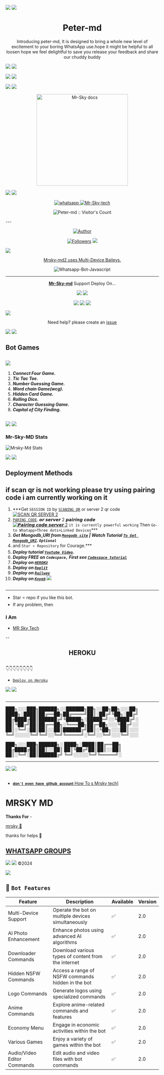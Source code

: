 <a><img src='https://i.imgur.com/LyHic3i.gif'/></a>
<a><img src='https://i.imgur.com/LyHic3i.gif'/></a>
<h1 align="center">Peter-md </h1> 
<p align="center"> Introducing peter-md, It is designed to bring a whole new level of excitement to your boring WhatsApp use.hope it might be helpful to all loosen hope we feel delightful to save you release your feedback and share our chuddy buddy </p>
<a><img src='https://i.imgur.com/LyHic3i.gif'/></a>
<a><img src='https://i.imgur.com/LyHic3i.gif'/></a>


<a><img src='https://i.imgur.com/LyHic3i.gif'/></a>
<a><img src='https://i.imgur.com/LyHic3i.gif'/></a>

<a><img src='https://i.imgur.com/LyHic3i.gif'/></a>
<a><img src='https://i.imgur.com/LyHic3i.gif'/></a>


<p align="center">
  <a href="https://github.com/King-pe/Peter-md">
    <img alt="Mr-Sky docs" height="300" src="https://telegra.ph/file/504b26be1bb9cf690261b.jpg">
  </a>
</p>
    
<a><img src='https://i.imgur.com/LyHic3i.gif'/></a>
<a><img src='https://i.imgur.com/LyHic3i.gif'/></a>
   
   
<p align="center">
  <a href="https://wa.me/+255715654328?text=Hi+Bro--+I+Need+Help.+I+messaged+you+from+Peter-md+Repo" target="_blank">
    <img alt="whatsapp" src="https://img.shields.io/badge/ Whatsapp -25D366?style=for-the-badge&logo=whatsapp&logoColor=white" />
 
  <a aria-label="Mrsky-md2 is free to use" href="https://github.com/King-pe/Peter-md" target="_blank">
    <img alt="Mr-Sky-tech" src="https://img.shields.io/youtube/channel/subscribers/UCU071AMRqcd5mfTdCgJFwPg" target="_blank" />
  </a>

</p>
<p align="center"><img src="https://profile-counter.glitch.me/{King-pe}/count.svg" alt="Peter-md :: Visitor's Count" /></p>
---
  
</p>
<p align="center">
<a href="https://github.com/King-pe"><img title="Author" src="https://img.shields.io/badge/Mrsky-md22-black?style=for-the-badge&logo=whatsapp"></a>
<p/>
<p align="center">
<a href="https://github.com/King-pe?tab=followers"><img title="Followers" src="https://img.shields.io/github/followers/King-pe?label=Followers&style=social"></a>


<a lign="left">
  <a href="https://github.com/King-pe/Peter-md/fork">
    <img src="https://img.shields.io/github/forks/King-pe/Peter-md?label=Fork&style=social">
  <p align="left"> 
  <a href="https://github.com/King-pe/Mrsky-md22/stargazers">
    <img src="https://img.shields.io/github/stars/King-pe/Peter-md?style=social">

<p align="center"> Mrsky-md2 uses
  <a href="https://github.com/adiwajshing/Baileys">Multi-Device Baileys.</a>
</p>
<p align="center">
  <img title="Whatsapp-Bot-Javascript" src="https://img.shields.io/badge/Javascript-363303?style=for-the-badge&logo=javascript&logoColor=c6c631"></img>
</p>

---

<p align="center">
  <a href="https://github.com/King-pe/Peter-md"><b>Mr-Sky-md</b></a> Support Deploy On...
</p>

<p align="center">
  <a href="https://github.com/King-pe/Peter-md/blob/main/temp/deploy-on-vps.md"><img src="https://img.shields.io/badge/self hosting-3d1513?style=for-the-badge&logo=serverless&logoColor=FD5750"></a>
  <a href="https://railway.app/template/GZOvIe?referralCode=wVDLrh"><img src="https://img.shields.io/badge/railway-3e164f?style=for-the-badge&logo=railway&logoColor=0B0D0E"></a>
</p>
<p align="center">
  <a href="https://dashboard.heroku.com/new?template=https%3A%2F%2Fgithub.com%2King-pe%2Peter-md"><img src="https://img.shields.io/badge/heroku-9d7acc?style=for-the-badge&logo=heroku&logoColor=430098"></a>
  <a href="/"><img src="https://img.shields.io/badge/replit-253c99?style=for-the-badge&logo=replit&logoColor=F26207"></a>
  <a href="https://app.koyeb.com/apps/deploy?type=git&repository=github.com/King-pe/peter-md&branch=main&env[SESSION_ID]&env[OWNER_NUMBER]=255715654328&env[MONGODB_URI]&&env[OWNER_NAME]=mrsky ᴛᴇᴄʜ&env[KOYEB_API]&env[PREFIX]=.&env[WAPRESENCE]&env[AUTO_READ_STATUS]=true&env[DISABLE_PM]=false&env[PACK_AUTHER]=whatsapp+bot&env[PACK_NAME]=Mrsky-ᴛᴇᴄʜ&env[STYLE]=0&env[MODE]=private&env[READ_MESSAGE]=false&env[THEME]=MRSKY&env[WARN_COUNT]=3&env[BLOCK_JID]=null&env[TIME_ZONE]=Africa/Dodoma&name=petermds&env[KOYEB_NAME]=Mrsky-md2&env[SUDO]=null&env[THUMB_IMAGE]=https://github.com/King-pe/peter-md"><img src="https://img.shields.io/badge/koyeb-033604?style=for-the-badge&logo=koyeb&logoColor=white"></a>
</p>
  <a href="https://youtube.com/shorts/b6zv1n6DTEM"><img src="https://img.shields.io/badge/CodeSpace-green?colorA=%23ff000&colorB=%23017e40&style=for-the-badge&logo=git&logoColor=white"></a>
</p>
<p align="center">Need help? please create an <a href="https://github.com/King-pe/peter-md/issues">issue</a></p>

 



<a><img src='https://i.imgur.com/LyHic3i.gif'/></a>
<a><img src='https://i.imgur.com/LyHic3i.gif'/></a>
## Bot Games
<a><img src='https://i.imgur.com/LyHic3i.gif'/></a>
---
1. ***Connect Four Game.***
2.  ***Tic Tac Toe.***
3.  ***Number Guessing Game.***
4.  ***Word chain Game(wcg).***
5.  ***Hidden Card Game.***
6.  ***Rolling Dice.***
7.  ***Character Guessing Game.***
8.  ***Capital of City Finding.***
##
<a><img src='https://i.imgur.com/LyHic3i.gif'/></a>
<a><img src='https://i.imgur.com/LyHic3i.gif'/></a>

 



<h3>Mr-Sky-MD Stats</h3>

![Mrsky-Md Stats](https://github-readme-stats.vercel.app/api/pin/?username=King-pe&repo=peter-md&show_owner=true&theme=dark)


    
   <a><img src='https://i.imgur.com/LyHic3i.gif'/></a>
   <a><img src='https://i.imgur.com/LyHic3i.gif'/></a>
## Deployment Methods
if scan qr is not working please try using pairing code i am currently working on it
---
1.  ***Get `SESSION ID` by [`SCANING QR`](http://mrsky.lovestoblog.com/) or server 2 qr code
    <br>
<a href="http://mrsky.lovestoblog.com"><img title="SCAN QR SERVER 2" src="https://img.shields.io/badge/GET SESSION-h?color=darkblue&style=for-the-badge&logo=msi"></a>
2.  [`PARING CODE`](http://mrsky.lovestoblog.com). 𝙤𝙧 𝙨𝙚𝙧𝙫𝙚𝙧 2 𝙥𝙖𝙞𝙧𝙞𝙣𝙜 𝙘𝙤𝙙𝙚
    <br>
<a href="/"><img title="𝙋𝙖𝙞𝙧𝙞𝙣𝙜 𝙘𝙤𝙙𝙚 𝙨𝙚𝙧𝙫𝙚𝙧 2" src="https://img.shields.io/badge/𝙥𝙖𝙞𝙧𝙞𝙣𝙜 𝙘𝙤𝙙𝙚 𝙨𝙚𝙧𝙫𝙚𝙧 2-h?color=green&style=for-the-badge&logo=msi"></a>
`it is currently powerful working`
Then `Go-to Whatapp>Three dots>Linked Devices`***
3.  ***Get Mongodb_URI from [`Mongodb site`](https://www.mongodb.com/) | Watch Tutorial [`To Get Mongodb_URI`](https://youtube.com/shorts/b6zv1n6DTEM). `Optional`***
5. and `Star ⭐ Repository` for Courage.***
8.  ***Deploy tutorial [`Youtube Video`](https://youtu.be/6rnftFl0fAI).***
9.  ***Deploy FREE on `Codespace,` First see [`Codespace tutorial`](https://youtu.be/3NdJb6_1cJM)***
10.  ***Deploy on [`HEROKU`](https://dashboard.heroku.com/new?template=https%3A%2F%2Fgithub.com%2FKing-pe%2Fpeter-md)***
12.  ***Deploy on [`Replit`](https://replit.com/github/King-pe/peter-md)***
11.  ***Deploy on [`Railway`](https://railway.com?referralCode=HbXQwf)***
12.  ***Deploy on [`Koyeb`](https://app.koyeb.com/apps/deploy?type=git&repository=github.com/King-pe/peter-md22&branch=main&env[SESSION_ID]&env[OWNER_NUMBER]=255715654328env[MONGODB_URI]&&env[OWNER_NAME]=Mrsky&env[KOYEB_API]&env[PREFIX]=.&env[WAPRESENCE]&env[AUTO_READ_STATUS]=false&env[DISABLE_PM]=false&env[PACK_AUTHER]=whatsapp+bot&env[PACK_NAME]=peter+md&env[STYLE]=0&env[MODE]=private&env[READ_MESSAGE]=false&env[THEME]=PETER&env[WARN_COUNT]=3&env[BLOCK_JID]=null&env[TIME_ZONE]=Africa/Dodoma&name=peter-md&env[KOYEB_NAME]=suhail-md&env[SUDO]=null&env[THUMB_IMAGE]=https://telegra.ph/file/504b26be1bb9cf690261b.jpg)***
<a><img src='https://i.imgur.com/LyHic3i.gif'/></a>
##
---




- Star ⭐ repo if you like this bot.
- If any problem, then 


### I Am
- [MR Sky Tech](https://github.com/King-pe) 


--


<h2 align="center">  HEROKU
</h2>
   
## 
👇👇👇👇👇👇👇👇
- [`Deploy on Heroku`]( https://dashboard.heroku.com/new?template=https://github.com/King-pe/peter-md)


<a><img src='https://i.imgur.com/LyHic3i.gif'/></a>
<a><img src='https://i.imgur.com/LyHic3i.gif'/></a>
##
---
███╗░░░███╗██████╗░░██████╗██╗░░██╗██╗░░░██╗
████╗░████║██╔══██╗██╔════╝██║░██╔╝╚██╗░██╔╝
██╔████╔██║██████╔╝╚█████╗░█████═╝░░╚████╔╝░
██║╚██╔╝██║██╔══██╗░╚═══██╗██╔═██╗░░░╚██╔╝░░
██║░╚═╝░██║██║░░██║██████╔╝██║░╚██╗░░░██║░░░
╚═╝░░░░░╚═╝╚═╝░░╚═╝╚═════╝░╚═╝░░╚═╝░░░╚═╝░░░

███╗░░░███╗██████╗░
████╗░████║██╔══██╗
██╔████╔██║██║░░██║
██║╚██╔╝██║██║░░██║
██║░╚═╝░██║██████╔╝
╚═╝░░░░░╚═╝╚═════╝░

---

<a><img src='https://i.imgur.com/LyHic3i.gif'/></a>
<a><img src='https://i.imgur.com/LyHic3i.gif'/></a>


  ##
  
  * [`𝐝𝐨𝐧'𝐭 𝐞𝐯𝐞𝐧 𝐡𝐚𝐯𝐞 𝐠𝐢𝐭𝐡𝐮𝐛 𝐚𝐜𝐜𝐨𝐮𝐧𝐭` How To s
Mrsky tech](https://readme-typing-svg.demolab.com?font=Anton&size=30&pause=998&color=F51FFF&background=F7F2F20A&vCenter=true&random=false&width=465&lines=thank+you%F0%9F%91%8B!;for+using+peter+md;🙏;🙏+✍🏾;🥰)]

<h1>MRSKY MD</h1> 
<b>Thanks For</b> -

 [mrsky 💖](https://wa.link/bcv9am) 
 
 thanks for helps 💖

 ## [ WHATSAPP GROUPS ](https://chat.whatsapp.com/IveQVlzOl6a5DKil74rmM3)
<a><img src='https://i.imgur.com/LyHic3i.gif'/></a>
<a><img src='https://i.imgur.com/LyHic3i.gif'/></a>
©2024

<a><img src='https://i.imgur.com/LyHic3i.gif'/></a>




## 🚀 `Bot Features`
| Feature                          | Description                                             | Available    | Version    |
| ---------------------------------| ------------------------------------------------------- | ------------ | ---------- |
| Multi-Device Support             | Operate the bot on multiple devices simultaneously     | ✅           | 2.0        |
| AI Photo Enhancement             | Enhance photos using advanced AI algorithms            | ✅           | 2.0        |
| Downloader Commands              | Download various types of content from the internet     | ✅           | 2.0        |
| Hidden NSFW Commands             | Access a range of NSFW commands hidden in the bot       | ✅           | 2.0        |
| Logo Commands                    | Generate logos using specialized commands               | ✅           | 2.0        |
| Anime Commands                   | Explore anime-related commands and features              | ✅           | 2.0        |
| Economy Menu                     | Engage in economic activities within the bot            | ✅           | 2.0        |
| Various Games                    | Enjoy a variety of games within the bot                 | ✅           | 2.0        |
| Audio/Video Editor Commands      | Edit audio and video files with bot commands            | ✅           | 2.0        |
<br/>
</div>










